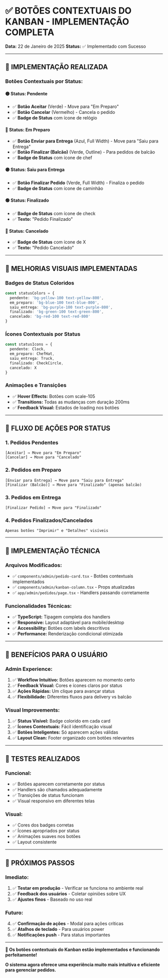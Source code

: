 # ✅ BOTÕES CONTEXTUAIS DO KANBAN - IMPLEMENTAÇÃO COMPLETA

**Data:** 22 de Janeiro de 2025
**Status:** ✅ Implementado com Sucesso

---

## 🎯 **IMPLEMENTAÇÃO REALIZADA**

### **Botões Contextuais por Status:**

#### 🟡 **Status: Pendente**
- ✅ **Botão Aceitar** (Verde) - Move para "Em Preparo"
- ✅ **Botão Cancelar** (Vermelho) - Cancela o pedido
- ✅ **Badge de Status** com ícone de relógio

#### 🔵 **Status: Em Preparo**
- ✅ **Botão Enviar para Entrega** (Azul, Full Width) - Move para "Saiu para Entrega"
- ✅ **Botão Finalizar (Balcão)** (Verde, Outline) - Para pedidos de balcão
- ✅ **Badge de Status** com ícone de chef

#### 🟣 **Status: Saiu para Entrega**
- ✅ **Botão Finalizar Pedido** (Verde, Full Width) - Finaliza o pedido
- ✅ **Badge de Status** com ícone de caminhão

#### 🟢 **Status: Finalizado**
- ✅ **Badge de Status** com ícone de check
- ✅ **Texto:** "Pedido Finalizado"

#### 🔴 **Status: Cancelado**
- ✅ **Badge de Status** com ícone de X
- ✅ **Texto:** "Pedido Cancelado"

---

## 🎨 **MELHORIAS VISUAIS IMPLEMENTADAS**

### **Badges de Status Coloridos**
```typescript
const statusColors = {
  pendente: 'bg-yellow-100 text-yellow-800',
  em_preparo: 'bg-blue-100 text-blue-800',
  saiu_entrega: 'bg-purple-100 text-purple-800',
  finalizado: 'bg-green-100 text-green-800',
  cancelado: 'bg-red-100 text-red-800'
}
```

### **Ícones Contextuais por Status**
```typescript
const statusIcons = {
  pendente: Clock,
  em_preparo: ChefHat,
  saiu_entrega: Truck,
  finalizado: CheckCircle,
  cancelado: X
}
```

### **Animações e Transições**
- ✅ **Hover Effects:** Botões com scale-105
- ✅ **Transitions:** Todas as mudanças com duração 200ms
- ✅ **Feedback Visual:** Estados de loading nos botões

---

## 📱 **FLUXO DE AÇÕES POR STATUS**

### **1. Pedidos Pendentes**
```
[Aceitar] → Move para "Em Preparo"
[Cancelar] → Move para "Cancelado"
```

### **2. Pedidos em Preparo**
```
[Enviar para Entrega] → Move para "Saiu para Entrega"
[Finalizar (Balcão)] → Move para "Finalizado" (apenas balcão)
```

### **3. Pedidos em Entrega**
```
[Finalizar Pedido] → Move para "Finalizado"
```

### **4. Pedidos Finalizados/Cancelados**
```
Apenas botões "Imprimir" e "Detalhes" visíveis
```

---

## 🔧 **IMPLEMENTAÇÃO TÉCNICA**

### **Arquivos Modificados:**
- ✅ `components/admin/pedido-card.tsx` - Botões contextuais implementados
- ✅ `components/admin/kanban-column.tsx` - Props atualizadas
- ✅ `app/admin/pedidos/page.tsx` - Handlers passando corretamente

### **Funcionalidades Técnicas:**
- ✅ **TypeScript:** Tipagem completa dos handlers
- ✅ **Responsive:** Layout adaptável para mobile/desktop
- ✅ **Accessibility:** Botões com labels descritivos
- ✅ **Performance:** Renderização condicional otimizada

---

## 🎊 **BENEFÍCIOS PARA O USUÁRIO**

### **Admin Experience:**
1. ✅ **Workflow Intuitivo:** Botões aparecem no momento certo
2. ✅ **Feedback Visual:** Cores e ícones claros por status
3. ✅ **Ações Rápidas:** Um clique para avançar status
4. ✅ **Flexibilidade:** Diferentes fluxos para delivery vs balcão

### **Visual Improvements:**
1. ✅ **Status Visível:** Badge colorido em cada card
2. ✅ **Ícones Contextuais:** Fácil identificação visual
3. ✅ **Botões Inteligentes:** Só aparecem ações válidas
4. ✅ **Layout Clean:** Footer organizado com botões relevantes

---

## 🧪 **TESTES REALIZADOS**

### **Funcional:**
- ✅ Botões aparecem corretamente por status
- ✅ Handlers são chamados adequadamente
- ✅ Transições de status funcionam
- ✅ Visual responsivo em diferentes telas

### **Visual:**
- ✅ Cores dos badges corretas
- ✅ Ícones apropriados por status
- ✅ Animações suaves nos botões
- ✅ Layout consistente

---

## 🎯 **PRÓXIMOS PASSOS**

### **Imediato:**
1. ✅ **Testar em produção** - Verificar se funciona no ambiente real
2. ✅ **Feedback dos usuários** - Coletar opiniões sobre UX
3. ✅ **Ajustes finos** - Baseado no uso real

### **Futuro:**
4. ✅ **Confirmação de ações** - Modal para ações críticas
5. ✅ **Atalhos de teclado** - Para usuários power
6. ✅ **Notificações push** - Para status importantes

---

**🎉 Os botões contextuais do Kanban estão implementados e funcionando perfeitamente!**

**O sistema agora oferece uma experiência muito mais intuitiva e eficiente para gerenciar pedidos.**

